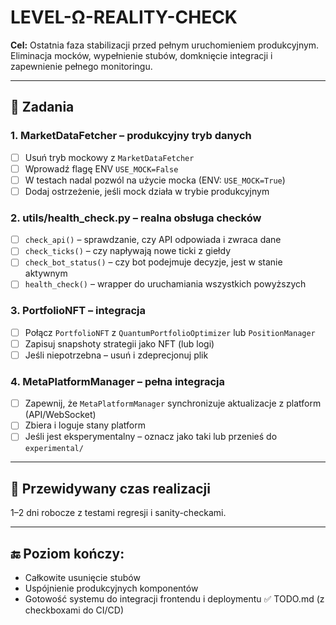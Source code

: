 # LEVEL-Ω-REALITY-CHECK

**Cel:** Ostatnia faza stabilizacji przed pełnym uruchomieniem produkcyjnym. Eliminacja mocków, wypełnienie stubów, domknięcie integracji i zapewnienie pełnego monitoringu.

---

## 🔧 Zadania

### 1. MarketDataFetcher – produkcyjny tryb danych
- [ ] Usuń tryb mockowy z `MarketDataFetcher`
- [ ] Wprowadź flagę ENV `USE_MOCK=False`
- [ ] W testach nadal pozwól na użycie mocka (ENV: `USE_MOCK=True`)
- [ ] Dodaj ostrzeżenie, jeśli mock działa w trybie produkcyjnym

### 2. utils/health_check.py – realna obsługa checków
- [ ] `check_api()` – sprawdzanie, czy API odpowiada i zwraca dane
- [ ] `check_ticks()` – czy napływają nowe ticki z giełdy
- [ ] `check_bot_status()` – czy bot podejmuje decyzje, jest w stanie aktywnym
- [ ] `health_check()` – wrapper do uruchamiania wszystkich powyższych

### 3. PortfolioNFT – integracja
- [ ] Połącz `PortfolioNFT` z `QuantumPortfolioOptimizer` lub `PositionManager`
- [ ] Zapisuj snapshoty strategii jako NFT (lub logi)
- [ ] Jeśli niepotrzebna – usuń i zdeprecjonuj plik

### 4. MetaPlatformManager – pełna integracja
- [ ] Zapewnij, że `MetaPlatformManager` synchronizuje aktualizacje z platform (API/WebSocket)
- [ ] Zbiera i loguje stany platform
- [ ] Jeśli jest eksperymentalny – oznacz jako taki lub przenieś do `experimental/`

---

## 📅 Przewidywany czas realizacji

1–2 dni robocze z testami regresji i sanity-checkami.

---

## 🔚 Poziom kończy:
- Całkowite usunięcie stubów
- Uspójnienie produkcyjnych komponentów
- Gotowość systemu do integracji frontendu i deploymentu
✅ TODO.md (z checkboxami do CI/CD)
